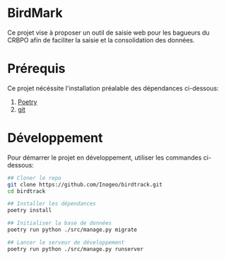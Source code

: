 # BirdMark

Ce projet vise à proposer un outil de saisie web pour les bagueurs du CRBPO afin de faciliter la saisie et la consolidation des données.

# Prérequis

Ce projet nécéssite l'installation préalable des dépendances ci-dessous:
1. [Poetry](https://python-poetry.org/docs/)
2. [git](https://git-scm.com/book/fr/v2/D%C3%A9marrage-rapide-Installation-de-Git)

# Développement

Pour démarrer le projet en développement, utiliser les commandes ci-dessous:

```sh
## Cloner le repo
git clone https://github.com/Inogeo/birdtrack.git
cd birdtrack

## Installer les dépendances
poetry install

## Initialiser la base de données
poetry run python ./src/manage.py migrate

## Lancer le serveur de développement
poetry run python ./src/manage.py runserver
```